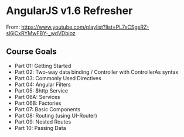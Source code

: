 # AngularJS v1.6 Refresher

From: https://www.youtube.com/playlist?list=PL7sCSgsRZ-sl6jCxRYMwFBY-_wdVDbioz

## Course Goals

- Part 01: Getting Started
- Part 02: Two-way data binding / Controller with ControllerAs syntax
- Part 03: Commonly Used Directives
- Part 04: Angular Filters
- Part 05: $http Service
- Part 06A: Services
- Part 06B: Factories
- Part 07: Basic Components
- Part 08: Routing (using UI-Router)
- Part 09: Nested Routes
- Part 10: Passing Data
 
